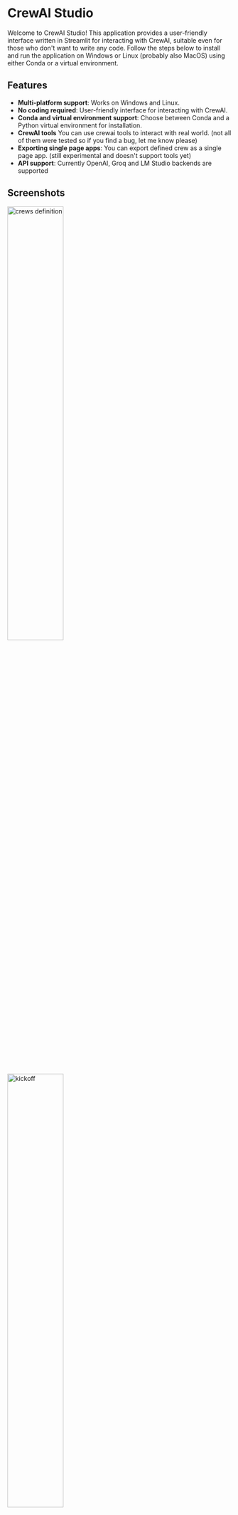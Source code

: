 
# CrewAI Studio

Welcome to CrewAI Studio! This application provides a user-friendly interface written in Streamlit for interacting with CrewAI, suitable even for those who don't want to write any code. Follow the steps below to install and run the application on Windows or Linux (probably also MacOS) using either Conda or a virtual environment.

## Features

- **Multi-platform support**: Works on Windows and Linux.
- **No coding required**: User-friendly interface for interacting with CrewAI.
- **Conda and virtual environment support**: Choose between Conda and a Python virtual environment for installation.
- **CrewAI tools** You can use crewai tools to interact with real world. (not all of them were tested so if you find a bug, let me know please)
- **Exporting single page apps**: You can export defined crew as a single page app. (still experimental and doesn't support tools yet)
- **API support**: Currently OpenAI, Groq and LM Studio backends are supported

## Screenshots

<img src="https://raw.githubusercontent.com/strnad/CrewAI-Studio/main/img/crews.png" alt="crews definition" style="width:50%;"/>
<img src="https://raw.githubusercontent.com/strnad/CrewAI-Studio/main/img/kickoff.png" alt="kickoff" style="width:50%;"/>


## Installation


### Using Virtual Environment

**For Virtual Environment**: Ensure you have Python installed. If you dont have python instaled, you can simply use the conda installer.

#### On Linux

1. **Clone the repository (or use downloaded ZIP file)**:
   ```bash
   git clone https://github.com/strnad/CrewAI-Studio.git
   cd CrewAI-Studio
   ```

2. **Run the installation script**:
   ```bash
   ./install_venv.sh
   ```

3. **Run the application**:
   ```bash
   ./run_venv.sh
   ```

#### On Windows

1. **Clone the repository (or use downloaded ZIP file)**:
   ```powershell
   git clone https://github.com/strnad/CrewAI-Studio.git
   cd CrewAI-Studio
   ```

2. **Run the Conda installation script**:
   ```powershell
   .\install_venv.bat
   ```

3. **Run the application**:
   ```powershell
   .\run_venv.bat
   ```

### Using Conda

Conda will be installed locally in the project folder. No need for a pre-existing Conda installation.

#### On Linux

1. **Clone the repository (or use downloaded ZIP file)**:
   ```bash
   git clone https://github.com/strnad/CrewAI-Studio.git
   cd CrewAI-Studio
   ```

2. **Run the Conda installation script**:
   ```bash
   ./install_conda.sh
   ```

3. **Run the application**:
   ```bash
   ./run_conda.sh
   ```

#### On Windows

1. **Clone the repository (or use downloaded ZIP file)**:
   ```powershell
   git clone https://github.com/strnad/CrewAI-Studio.git
   cd CrewAI-Studio
   ```

2. **Run the Conda installation script**:
   ```powershell
   .\install_conda.bat
   ```

3. **Run the application**:
   ```powershell
   .\run_conda.bat
   ```

If you do not have Git installed, you can download the repository as a ZIP file from the GitHub page and extract it.

## About CrewAI

CrewAI is a robust and flexible framework designed to facilitate the orchestration of autonomous AI agents. These agents can work together seamlessly, sharing goals and collaborating on tasks to achieve impressive results. Here are some key features of CrewAI:

- **Collaborative Intelligence**: CrewAI excels in scenarios where multiple agents come together to form a "crew." This collaboration allows for the delegation of tasks and spontaneous assistance, mirroring real-world teamwork.
  
- **Dynamic and Adaptable Processes**: The framework supports dynamic processes that can adapt to both development and production environments, making it versatile for various use cases.

- **Open Source and Extensible**: CrewAI is open-source and encourages contributions from the community. It integrates well with various AI models and tools, offering extensive customization options for specific needs.

- **Integration with LangChain**: Built on top of LangChain, CrewAI agents benefit from the extensive toolkits and tools provided by LangChain, enabling a wide range of functionalities out of the box.

## Configuration

Before running the application, ensure you update the `.env` file with your API keys and other necessary configurations. An example `.env` file is provided for reference.


